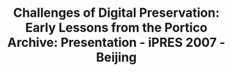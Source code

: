 ---
abstract: null
creators:
- Fenton, Eileen
date: null
document_url: https://services.phaidra.univie.ac.at/api/object/o:294477/download
grand_parent: iPRES
institutions: []
keywords:
- beijing
landing_page_url: https://phaidra.univie.ac.at/o:294477
language: eng
layout: publication
license: CC BY-SA 3.0 AT
notes_url: null
parent: iPRES 2007
presentation_url: null
size: 55641
source_name: iPRES
title: 'Challenges of Digital Preservation: Early Lessons from the Portico Archive:
  Presentation - iPRES 2007 - Beijing'
type: paper
year: 2007
---